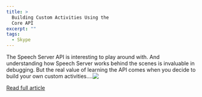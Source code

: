 ```yaml
---
title: >
  Building Custom Activities Using the
  Core API
excerpt: ""
tags:
  - Skype
---
```


  The Speech Server API is interesting to play around with. And understanding how Speech Server works behind the scenes is invaluable in debugging. But the real value of learning the API comes when you decide to build your own custom activities....<a href="http://gotspeech.net/blogs/speakingfromtheedge/archive/2008/08/06/building-custom-activities-using-the-core-api.aspx"><img style="vertical-align: text-top" src="http://www.blogblog.com/rounders2/icon_arrow.gif" border="0" /></a>
  
  <a href="http://gotspeech.net/blogs/speakingfromtheedge/archive/2008/08/06/building-custom-activities-using-the-core-api.aspx">Read full article</a>
